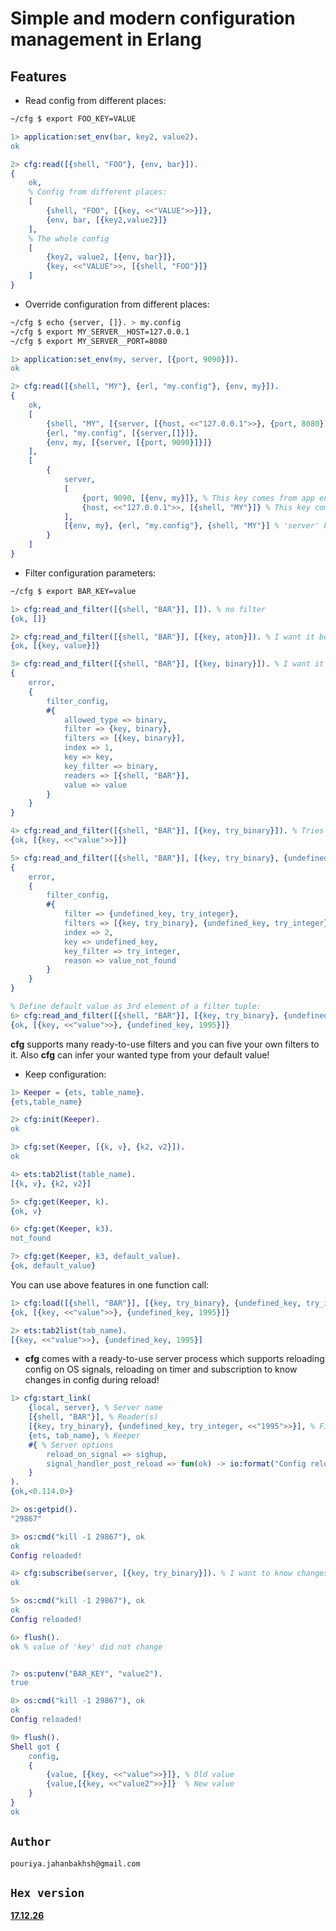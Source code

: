 # Simple and modern configuration management in Erlang

## Features
* Read config from different places:  
```sh
~/cfg $ export FOO_KEY=VALUE
```
```erlang
1> application:set_env(bar, key2, value2). 
ok

2> cfg:read([{shell, "FOO"}, {env, bar}]).
{
    ok,
    % Config from different places:
    [
        {shell, "FOO", [{key, <<"VALUE">>}]},
        {env, bar, [{key2,value2}]}
    ],
    % The whole config
    [
        {key2, value2, [{env, bar}]},
        {key, <<"VALUE">>, [{shell, "FOO"}]}
    ]
}
```
* Override configuration from different places:  
```sh
~/cfg $ echo {server, []}. > my.config
~/cfg $ export MY_SERVER__HOST=127.0.0.1
~/cfg $ export MY_SERVER__PORT=8080
```
```erlang
1> application:set_env(my, server, [{port, 9090}]).
ok

2> cfg:read([{shell, "MY"}, {erl, "my.config"}, {env, my}]).
{
    ok,
    [
        {shell, "MY", [{server, [{host, <<"127.0.0.1">>}, {port, 8080}]}]},
        {erl, "my.config", [{server,[]}]},
        {env, my, [{server, [{port, 9090}]}]}
    ],
    [
        {
            server,
            [
                {port, 9090, [{env, my}]}, % This key comes from app env of 'my' 
                {host, <<"127.0.0.1">>, [{shell, "MY"}]} % This key comes from shell
            ],
            [{env, my}, {erl, "my.config"}, {shell, "MY"}] % 'server' key comes from three places
        }
    ]
}
```
* Filter configuration parameters:  
```sh
~/cfg $ export BAR_KEY=value
```  
```erlang
1> cfg:read_and_filter([{shell, "BAR"}], []). % no filter
{ok, []}

2> cfg:read_and_filter([{shell, "BAR"}], [{key, atom}]). % I want it be atom 
{ok, [{key, value}]}

3> cfg:read_and_filter([{shell, "BAR"}], [{key, binary}]). % I want it be binary
{
    error,
    {
        filter_config,
        #{
            allowed_type => binary,
            filter => {key, binary},
            filters => [{key, binary}],
            index => 1,
            key => key,
            key_filter => binary,
            readers => [{shell, "BAR"}],
            value => value
        }
    }
}

4> cfg:read_and_filter([{shell, "BAR"}], [{key, try_binary}]). % Tries to convert its value to binary
{ok, [{key, <<"value">>}]}

5> cfg:read_and_filter([{shell, "BAR"}], [{key, try_binary}, {undefined_key, try_integer}]). % 'undefined_key' does not exists in config
{
    error,
    {
        filter_config,
        #{
            filter => {undefined_key, try_integer},
            filters => [{key, try_binary}, {undefined_key, try_integer}],
            index => 2,
            key => undefined_key,
            key_filter => try_integer,
            reason => value_not_found
        }
    }
}

% Define default value as 3rd element of a filter tuple:
6> cfg:read_and_filter([{shell, "BAR"}], [{key, try_binary}, {undefined_key, try_integer, <<"1995">>}]).
{ok, [{key, <<"value">>}, {undefined_key, 1995}]}
```  
**cfg** supports many ready-to-use filters and you can five your own filters to it. Also **cfg** can infer your wanted type from your default value!  

* Keep configuration:  
```erlang
1> Keeper = {ets, table_name}.
{ets,table_name}

2> cfg:init(Keeper).
ok

3> cfg:set(Keeper, [{k, v}, {k2, v2}]).
ok

4> ets:tab2list(table_name).
[{k, v}, {k2, v2}]

5> cfg:get(Keeper, k).
{ok, v}

6> cfg:get(Keeper, k3).
not_found

7> cfg:get(Keeper, k3, default_value).
{ok, default_value}
```
You can use above features in one function call:  
```erlang
1> cfg:load([{shell, "BAR"}], [{key, try_binary}, {undefined_key, try_integer, <<"1995">>}], {ets, tab_name}).
{ok, [{key, <<"value">>}, {undefined_key, 1995}]}

2> ets:tab2list(tab_name).
[{key, <<"value">>}, {undefined_key, 1995}]
```

* **cfg** comes with a ready-to-use server process which supports reloading config on OS signals, reloading on timer and subscription to know changes in config during reload!  
```erlang
1> cfg:start_link(
    {local, server}, % Server name
    [{shell, "BAR"}], % Reader(s)
    [{key, try_binary}, {undefined_key, try_integer, <<"1995">>}], % Filter(s)
    {ets, tab_name}, % Keeper
    #{ % Server options
        reload_on_signal => sighup,
        signal_handler_post_reload => fun(ok) -> io:format("Config reloaded!\n") end
    }
).
{ok,<0.114.0>}

2> os:getpid().
"29867"

3> os:cmd("kill -1 29867"), ok
ok
Config reloaded!

4> cfg:subscribe(server, [{key, try_binary}]). % I want to know changes just for key
ok

5> os:cmd("kill -1 29867"), ok
ok
Config reloaded!

6> flush().
ok % value of 'key' did not change


7> os:putenv("BAR_KEY", "value2").            
true

8> os:cmd("kill -1 29867"), ok
ok
Config reloaded!

9> flush().
Shell got {
    config,
    {
        {value, [{key, <<"value">>}]}, % Old value 
        {value,[{key, <<"value2">>}]}  % New value
    }
}
ok
```

## `Author`
`pouriya.jahanbakhsh@gmail.com`

## `Hex version`
[**17.12.26**](https://hex.pm/packages/cfg)
